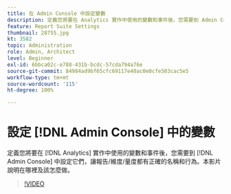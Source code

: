 ```yaml
---
title: 在 Admin Console 中設定變數
description: 定義您將要在 Analytics 實作中使用的變數和事件後，您需要到 Admin Console 中設定它們，讓報告/維度/量度都有正確的名稱和行為。本影片說明在哪裡及該怎麼做。
feature: Report Suite Settings
thumbnail: 28755.jpg
kt: 3582
topic: Administration
role: Admin, Architect
level: Beginner
exl-id: 6bbca02c-e788-431b-bcdc-57cda794a76e
source-git-commit: 84984ad9bf65cfc69117e40ac0e0cfe503cac5e5
workflow-type: tm+mt
source-wordcount: '115'
ht-degree: 100%

---
```


# 設定 [!DNL Admin Console] 中的變數

定義您將要在 [!DNL Analytics] 實作中使用的變數和事件後，您需要到 [!DNL Admin Console] 中設定它們，讓報告/維度/量度都有正確的名稱和行為。本影片說明在哪裡及該怎麼做。

>[!VIDEO](https://video.tv.adobe.com/v/28755/?quality=12&learn=on)

